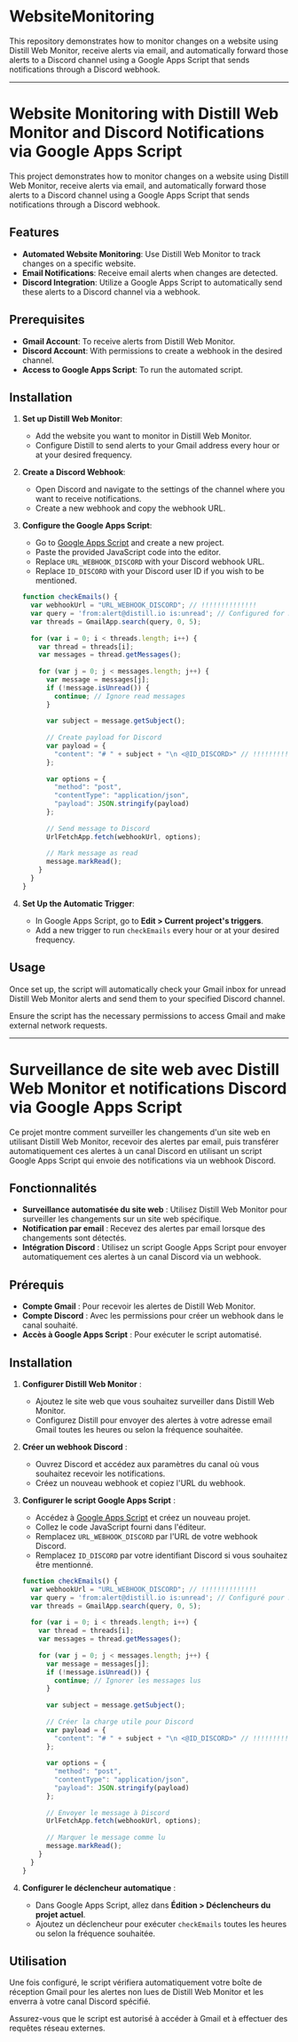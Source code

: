 # WebsiteMonitoring
This repository demonstrates how to monitor changes on a website using Distill Web Monitor, receive alerts via email, and automatically forward those alerts to a Discord channel using a Google Apps Script that sends notifications through a Discord webhook.

--------------------------------

# Website Monitoring with Distill Web Monitor and Discord Notifications via Google Apps Script

This project demonstrates how to monitor changes on a website using Distill Web Monitor, receive alerts via email, and automatically forward those alerts to a Discord channel using a Google Apps Script that sends notifications through a Discord webhook.

## Features

- **Automated Website Monitoring**: Use Distill Web Monitor to track changes on a specific website.
- **Email Notifications**: Receive email alerts when changes are detected.
- **Discord Integration**: Utilize a Google Apps Script to automatically send these alerts to a Discord channel via a webhook.

## Prerequisites

- **Gmail Account**: To receive alerts from Distill Web Monitor.
- **Discord Account**: With permissions to create a webhook in the desired channel.
- **Access to Google Apps Script**: To run the automated script.

## Installation

1. **Set up Distill Web Monitor**:

   - Add the website you want to monitor in Distill Web Monitor.
   - Configure Distill to send alerts to your Gmail address every hour or at your desired frequency.

2. **Create a Discord Webhook**:

   - Open Discord and navigate to the settings of the channel where you want to receive notifications.
   - Create a new webhook and copy the webhook URL.

3. **Configure the Google Apps Script**:

   - Go to [Google Apps Script](https://script.google.com/) and create a new project.
   - Paste the provided JavaScript code into the editor.
   - Replace `URL_WEBHOOK_DISCORD` with your Discord webhook URL.
   - Replace `ID_DISCORD` with your Discord user ID if you wish to be mentioned.

   ```javascript
   function checkEmails() {
     var webhookUrl = "URL_WEBHOOK_DISCORD"; // !!!!!!!!!!!!!!
     var query = 'from:alert@distill.io is:unread'; // Configured for Distill Web Monitor
     var threads = GmailApp.search(query, 0, 5);
     
     for (var i = 0; i < threads.length; i++) {
       var thread = threads[i];
       var messages = thread.getMessages();
       
       for (var j = 0; j < messages.length; j++) {
         var message = messages[j];
         if (!message.isUnread()) {
           continue; // Ignore read messages
         }
         
         var subject = message.getSubject();
         
         // Create payload for Discord
         var payload = {
           "content": "# " + subject + "\n <@ID_DISCORD>" // !!!!!!!!!!!!!!
         };
         
         var options = {
           "method": "post",
           "contentType": "application/json",
           "payload": JSON.stringify(payload)
         };
         
         // Send message to Discord
         UrlFetchApp.fetch(webhookUrl, options);
         
         // Mark message as read
         message.markRead();
       }
     }
   }
   ```

4. **Set Up the Automatic Trigger**:

   - In Google Apps Script, go to **Edit > Current project's triggers**.
   - Add a new trigger to run `checkEmails` every hour or at your desired frequency.

## Usage

Once set up, the script will automatically check your Gmail inbox for unread Distill Web Monitor alerts and send them to your specified Discord channel.

Ensure the script has the necessary permissions to access Gmail and make external network requests.

--------------------------------

# Surveillance de site web avec Distill Web Monitor et notifications Discord via Google Apps Script

Ce projet montre comment surveiller les changements d'un site web en utilisant Distill Web Monitor, recevoir des alertes par email, puis transférer automatiquement ces alertes à un canal Discord en utilisant un script Google Apps Script qui envoie des notifications via un webhook Discord.

## Fonctionnalités

- **Surveillance automatisée du site web** : Utilisez Distill Web Monitor pour surveiller les changements sur un site web spécifique.
- **Notification par email** : Recevez des alertes par email lorsque des changements sont détectés.
- **Intégration Discord** : Utilisez un script Google Apps Script pour envoyer automatiquement ces alertes à un canal Discord via un webhook.

## Prérequis

- **Compte Gmail** : Pour recevoir les alertes de Distill Web Monitor.
- **Compte Discord** : Avec les permissions pour créer un webhook dans le canal souhaité.
- **Accès à Google Apps Script** : Pour exécuter le script automatisé.

## Installation

1. **Configurer Distill Web Monitor** :

   - Ajoutez le site web que vous souhaitez surveiller dans Distill Web Monitor.
   - Configurez Distill pour envoyer des alertes à votre adresse email Gmail toutes les heures ou selon la fréquence souhaitée.

2. **Créer un webhook Discord** :

   - Ouvrez Discord et accédez aux paramètres du canal où vous souhaitez recevoir les notifications.
   - Créez un nouveau webhook et copiez l'URL du webhook.

3. **Configurer le script Google Apps Script** :

   - Accédez à [Google Apps Script](https://script.google.com/) et créez un nouveau projet.
   - Collez le code JavaScript fourni dans l'éditeur.
   - Remplacez `URL_WEBHOOK_DISCORD` par l'URL de votre webhook Discord.
   - Remplacez `ID_DISCORD` par votre identifiant Discord si vous souhaitez être mentionné.

   ```javascript
   function checkEmails() {
     var webhookUrl = "URL_WEBHOOK_DISCORD"; // !!!!!!!!!!!!!!
     var query = 'from:alert@distill.io is:unread'; // Configuré pour Distill Web Monitor
     var threads = GmailApp.search(query, 0, 5);
     
     for (var i = 0; i < threads.length; i++) {
       var thread = threads[i];
       var messages = thread.getMessages();
       
       for (var j = 0; j < messages.length; j++) {
         var message = messages[j];
         if (!message.isUnread()) {
           continue; // Ignorer les messages lus
         }
         
         var subject = message.getSubject();
         
         // Créer la charge utile pour Discord
         var payload = {
           "content": "# " + subject + "\n <@ID_DISCORD>" // !!!!!!!!!!!!!!
         };
         
         var options = {
           "method": "post",
           "contentType": "application/json",
           "payload": JSON.stringify(payload)
         };
         
         // Envoyer le message à Discord
         UrlFetchApp.fetch(webhookUrl, options);
         
         // Marquer le message comme lu
         message.markRead();
       }
     }
   }
   ```

4. **Configurer le déclencheur automatique** :

   - Dans Google Apps Script, allez dans **Édition > Déclencheurs du projet actuel**.
   - Ajoutez un déclencheur pour exécuter `checkEmails` toutes les heures ou selon la fréquence souhaitée.

## Utilisation

Une fois configuré, le script vérifiera automatiquement votre boîte de réception Gmail pour les alertes non lues de Distill Web Monitor et les enverra à votre canal Discord spécifié.

Assurez-vous que le script est autorisé à accéder à Gmail et à effectuer des requêtes réseau externes.
